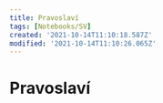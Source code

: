 ```yaml
---
title: Pravoslaví
tags: [Notebooks/SV]
created: '2021-10-14T11:10:18.587Z'
modified: '2021-10-14T11:10:26.065Z'
---
```


# Pravoslaví
